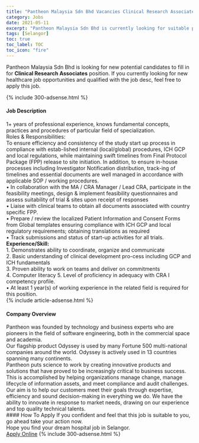 ```yaml
---
title: "Pantheon Malaysia Sdn Bhd Vacancies Clinical Research Associates" 
category: Jobs 
date: 2021-05-11 
excerpt: "Pantheon Malaysia Sdn Bhd is currently looking for suitable person to fill in the Clinical Research Associates which positioned at Selangor" 
tags: [Selangor] 
toc: true 
toc_label: TOC 
toc_icon: "fire" 
--- 
```


<p>Pantheon Malaysia Sdn Bhd is looking for new potential candidates to fill in for <b>Clinical Research Associates</b> position. If you currently looking for new healthcare job opportunities and qualified with the job desc, feel free to apply this job.
</p>{% include 300-adsense.html %} 
<div><div><h4>Job Description</h4></div><div><div><span><div><div>1+ years of professional experience, knows fundamental concepts, practices and procedures of particular field of specialization.</div><div>Roles &amp; Responsibilities:</div><div>To ensure efficiency and consistency of the study start up process in compliance with estab-lished internal (local/global) procedures, ICH GCP and local regulations, while maintaining swift timelines from Final Protocol Package (FPP) release to site initiation. In addition, to ensure in-house processes including Investigator Notification distribution, track-ing of timelines and essential documents are well managed in accordance with applicable SOP / working procedures.</div><div>&#8226; In collaboration with the MA / CRA Manager / Lead CRA, participate in the feasibility meetings, design &amp; implement feasibility questionnaires and assess suitability of trial &amp; sites upon receipt of responses</div><div>&#8226; Liaise with clinical teams to obtain all documents associated with country specific FPP.</div><div>&#8226; Prepare / review the localized Patient Information and Consent Forms from Global templates ensuring compliance with ICH GCP and local regulatory requirements; obtaining translations as required</div><div>&#8226; Track submissions and status of start-up activities for all trials.</div><div><strong>Experience/Skill:</strong></div><div>1. Demonstrates ability to coordinate, organize and communicate</div><div>2. Basic understanding of clinical development pro-cess including GCP and ICH fundamentals</div><div>3. Proven ability to work on teams and deliver on commitments</div><div>4. Computer literacy 5. Level of proficiency in adequacy with CRA I competency profile.</div><div>&#8226; At least 1 year(s) of working experience in the related field is required for this position.</div></div></span></div></div></div> 
{% include article-adsense.html %} 
<div><div><h4>Company Overview</h4></div><div><div><span><div><div>
	Pantheon was founded by technology and business experts who are pioneers in the field of software engineering, both in the commercial space and academia.</div>
<div>
	Our flagship product Odyssey is used by many Fortune 500 multi-national companies around the world. Odyssey is actively used in 13 countries spanning many continents.</div>
<div>
	Pantheon puts science to work by creating innovative products and solutions that have proved to be increasingly critical to business success. This is accomplished by helping organizations manage change, manage lifecycle of information assets, and meet compliance and audit challenges. Our aim is to help our customers meet their goals through expertise, efficiency and sound decision-making in everything we do. We have the ability to innovate in response to market needs, drawing on our experience and top quality technical talents.</div></div></span></div></div></div> 
#### How To Apply 
If you confident and feel that this job is suitable to you, go ahead take your action now. <br/> 
Hope you find your dream hospital job in Selangor. <br/> 
<a href="https://www.jobstreet.com.my/en/job/clinical-research-associates-4564289?jobId=jobstreet-my-job-4564289" class="btn btn--warning" target="_blank" rel="nofollow noopenner">Apply Online</a> 
{% include 300-adsense.html %} 